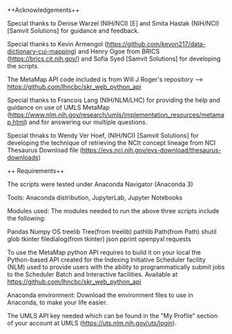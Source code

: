 ++Acknowledgements++

Special thanks to Denise Warzel (NIH/NCI) [E] and Smita Hastak (NIH/NCI) [Samvit Solutions] for guidance and feedback.

Special thanks to Kevin Armengol (https://github.com/kevon217/data-dictionary-cui-mapping) and Henry Ogoe from BRICS (https://brics.cit.nih.gov/)
and Sofia Syed [Samvit Solutions] for developing the scripts.

The MetaMap API code included is from Will J Roger's repository --> https://github.com/lhncbc/skr_web_python_api

Special thanks to Francois Lang (NIH/NLM/LHC) for providing the help and guidance on use of UMLS MetaMap (https://www.nlm.nih.gov/research/umls/implementation_resources/metamap.html)
and for answering our multiple questions.

Special thnaks to Wendy Ver Hoef, (NIH/NCI) [Samvit Solutions] for developing the technique of retrieving the NCIt concept lineage from NCI Thesaurus Download file (https://evs.nci.nih.gov/evs-download/thesaurus-downloads)

++ Requirements++


The scripts were tested under Anaconda Navigator (Anaconda 3) 

Tools:
Anaconda distribution, JupyterLab, Jupyter Notebooks

Modules used:
The modules needed to run the above three scripts include the following:

Pandas
Numpy
OS
treelib
Tree(from treelib)
pathlib
Path(from Path)
shutil
glob
tkinter
filedialog(from tkinter)
json
pprint
openpyxl
requests

To use the MetaMap python API requires to build it on your local the Python-based API 
created for the Indexing Initiative Scheduler facility (NLM) used to provide users with the ability to programmatically submit jobs to 
the Scheduler Batch and Interactive facilities. Available at https://github.com/lhncbc/skr_web_python_api

Anaconda environment: 
Download the environment files to use in Anaconda, to make your life easier.

The UMLS API key needed which can be found in the "My Profile" section of your account at UMLS (https://uts.nlm.nih.gov/uts/login).
